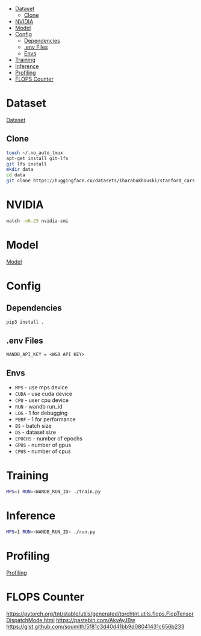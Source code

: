 - [Dataset](#dataset)
  - [Clone](#clone)
- [NVIDIA](#nvidia)
- [Model](#model)
- [Config](#config)
  - [Dependencies](#dependencies)
  - [.env Files](#env-files)
  - [Envs](#envs)
- [Training](#training)
- [Inference](#inference)
- [Profiling](#profiling)
- [FLOPS Counter](#flops-counter)

# Dataset

[Dataset](./docs/dataset.md)

## Clone

```bash
touch ~/.no_auto_tmux
apt-get install git-lfs
git lfs install
mkdir data
cd data
git clone https://huggingface.co/datasets/iharabukhouski/stanford_cars
```

# NVIDIA

```bash
watch -n0.25 nvidia-smi
```

# Model

[Model](./docs/model.md)

# Config

## Dependencies

```bash
pip3 install .
```

## .env Files

```
WANDB_API_KEY = <W&B API KEY>
```

## Envs
- `MPS` - use mps device
- `CUDA` - use cuda device
- `CPU` - user cpu device
- `RUN` - wandb run_id
- `LOG` - 1 for debugging
- `PERF` - 1 for performance
- `BS` - batch size
- `DS` - dataset size
- `EPOCHS` - number of epochs
- `GPUS` - number of gpus
- `CPUS` - number of cpus

# Training

```bash
MPS=1 RUN=<WANDB_RUN_ID> ./train.py
```

# Inference

```bash
MPS=1 RUN=<WANDB_RUN_ID> ./run.py
```

# Profiling

[Profiling](./docs/profiling.md)

# FLOPS Counter
https://pytorch.org/tnt/stable/utils/generated/torchtnt.utils.flops.FlopTensorDispatchMode.html
https://pastebin.com/AkvAyJBw
https://gist.github.com/soumith/5f81c3d40d41bb9d08041431c656b233

